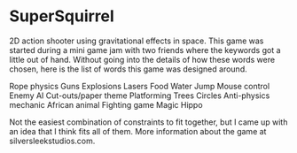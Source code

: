 # SuperSquirrel
2D action shooter using gravitational effects in space. This game was started during a mini game jam with two friends where the keywords got a little out of hand. Without going into the details of how these words were chosen, here is the list of words this game was designed around.

Rope physics
Guns
Explosions
Lasers
Food
Water
Jump
Mouse control
Enemy AI
Cut-outs/paper theme
Platforming
Trees
Circles
Anti-physics mechanic
African animal
Fighting game
Magic
Hippo

Not the easiest combination of constraints to fit together, but I came up with an idea that I think fits all of them. More information about the game at silversleekstudios.com.
